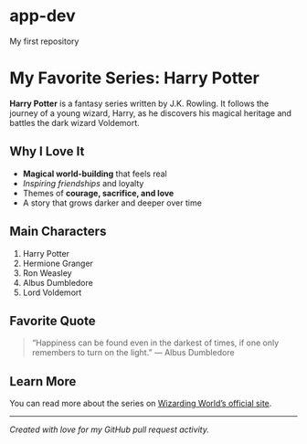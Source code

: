 # app-dev
My first repository 
# My Favorite Series: **Harry Potter**

**Harry Potter** is a fantasy series written by J.K. Rowling. It follows the journey of a young wizard, Harry, as he discovers his magical heritage and battles the dark wizard Voldemort.

## Why I Love It

- **Magical world-building** that feels real  
- *Inspiring friendships* and loyalty  
- Themes of **courage, sacrifice, and love**  
- A story that grows darker and deeper over time  

## Main Characters

1. Harry Potter  
2. Hermione Granger  
3. Ron Weasley  
4. Albus Dumbledore  
5. Lord Voldemort  

## Favorite Quote

> “Happiness can be found even in the darkest of times, if one only remembers to turn on the light.” — Albus Dumbledore

## Learn More

You can read more about the series on [Wizarding World’s official site](https://www.wizardingworld.com/).

---

*Created with love for my GitHub pull request activity.*
